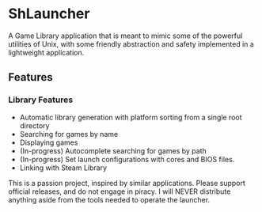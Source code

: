 # ShLauncher
A Game Library application that is meant to mimic some of the powerful utilities of Unix, with some friendly abstraction and safety implemented in a lightweight application.

## Features
### Library Features
- Automatic library generation with platform sorting from a single root directory
- Searching for games by name
- Displaying games
- (In-progress) Autocomplete searching for games by path
- (In-progress) Set launch configurations with cores and BIOS files.
- Linking with Steam Library

This is a passion project, inspired by similar applications. Please support official releases, and do not engage in piracy. 
I will NEVER distribute anything aside from the tools needed to operate the launcher.
